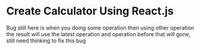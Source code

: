 # Create Calculator Using React.js

Bug still here is when you doing some operation then using other operation the result will use the latest operation and operation before that will gone, still need thinking to fix this bug
